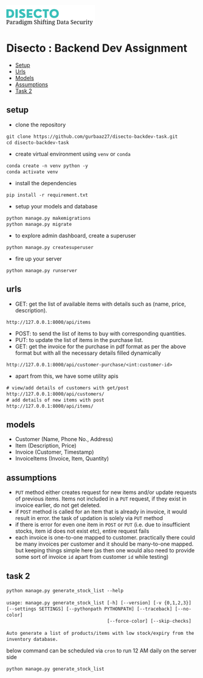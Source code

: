 ![](assets/logo.png)

# Disecto : Backend Dev Assignment

- [Setup](#setup)
- [Urls](#urls)
- [Models](#models)
- [Assumptions](#assumptions)
- [Task 2](#task-2)

## setup

- clone the repository

```
git clone https://github.com/gurbaaz27/disecto-backdev-task.git
cd disecto-backdev-task
```

- create virtual environment using `venv` or `conda`

```
conda create -n venv python -y
conda activate venv
```

- install the dependencies

```
pip install -r requirement.txt
```

- setup your models and database

```
python manage.py makemigrations
python manage.py migrate
```

- to explore admin dashboard, create a superuser

```
python manage.py createsuperuser
```

- fire up your server 

```
python manage.py runserver
```

## urls

- GET: get the list of available items with details such as (name, price, description).
```
http://127.0.0.1:8000/api/items
```

- POST: to send the list of items to buy with corresponding quantities.
- PUT: to update the list of items in the purchase list.
- GET: get the invoice for the purchase in pdf format as per the above format but with all the necessary details filled dynamically

```
http://127.0.0.1:8000/api/customer-purchase/<int:customer-id>
```

- apart from this, we have some utility apis

```
# view/add details of customers with get/post
http://127.0.0.1:8000/api/customers/ 
# add details of new items with post
http://127.0.0.1:8000/api/items/
```


## models

- Customer (Name, Phone No., Address)
- Item (Description, Price)
- Invoice (Customer, Timestamp)
- InvoiceItems (Invoice, Item, Quantity)


## assumptions

- `PUT` method either creates request for new items and/or update requests of previous items. Items not included in a `PUT` request, if they exist in invoice earlier, do not get deleted. 
- if `POST` method is called for an item that is already in invoice, it would result in error. the task of updation is solely via `PUT` method 
- if there is error for even one item in `POST` or `PUT` (i.e. due to insufficient stocks, item id does not exist etc), entire request fails
- each invoice is one-to-one mapped to customer. practically there could be many invoices per customer and it should be many-to-one mapped. but keeping things simple here (as then one would also need to provide some sort of invoice `id` apart from customer `id` while testing) 


## task 2

```
python manage.py generate_stock_list --help

usage: manage.py generate_stock_list [-h] [--version] [-v {0,1,2,3}] [--settings SETTINGS] [--pythonpath PYTHONPATH] [--traceback] [--no-color]
                                     [--force-color] [--skip-checks]

Auto generate a list of products/items with low stock/expiry from the inventory database.
```

below command can be scheduled via `cron` to run 12 AM daily on the server side

```
python manage.py generate_stock_list
```

